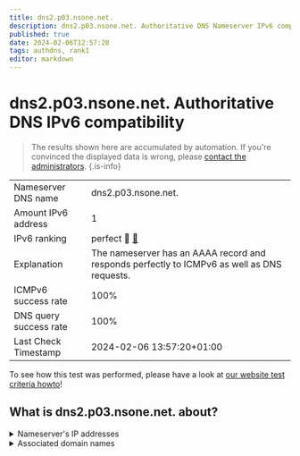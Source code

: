 ```yaml
---
title: dns2.p03.nsone.net.
description: dns2.p03.nsone.net. Authoritative DNS Nameserver IPv6 compatibility
published: true
date: 2024-02-06T12:57:20
tags: authdns, rank1
editor: markdown
---
```


# dns2.p03.nsone.net. Authoritative DNS IPv6 compatibility

> The results shown here are accumulated by automation. If you're convinced the displayed data is wrong, please [contact the administrators](/howto/chat). 
{.is-info}




|   |   |
| - | - |
| Nameserver DNS name | dns2.p03.nsone.net.
| Amount IPv6 address | 1
| IPv6 ranking | perfect :1st_place_medal: [🔗](/howto/ranking) |
| Explanation | The nameserver has an AAAA record and responds perfectly to ICMPv6 as well as DNS requests. |
| ICMPv6 success rate | 100%|
| DNS query success rate | 100% |
| Last Check Timestamp | 2024-02-06 13:57:20+01:00 |

To see how this test was performed, please have a look at [our website test criteria howto](/howto/testcriteria/authdns)!


## What is dns2.p03.nsone.net. about?




<details>
<summary>Nameserver's IP addresses</summary>

2a00:edc0:6259:7:3::2

</details>



<details>
<summary>Associated domain names</summary>

imgur.com

</details>
